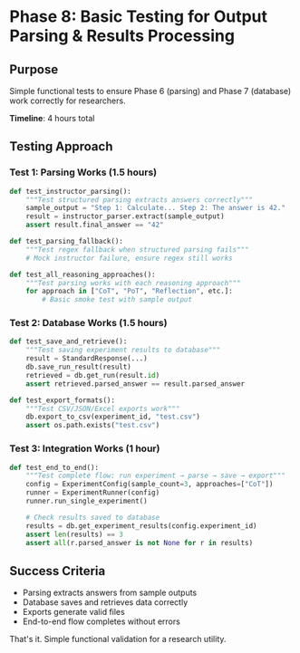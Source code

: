 # Phase 8: Basic Testing for Output Parsing & Results Processing

## Purpose

Simple functional tests to ensure Phase 6 (parsing) and Phase 7 (database) work correctly for researchers.

**Timeline**: 4 hours total

## Testing Approach

### Test 1: Parsing Works (1.5 hours)

```python
def test_instructor_parsing():
    """Test structured parsing extracts answers correctly"""
    sample_output = "Step 1: Calculate... Step 2: The answer is 42."
    result = instructor_parser.extract(sample_output)
    assert result.final_answer == "42"

def test_parsing_fallback():
    """Test regex fallback when structured parsing fails"""
    # Mock instructor failure, ensure regex still works

def test_all_reasoning_approaches():
    """Test parsing works with each reasoning approach"""
    for approach in ["CoT", "PoT", "Reflection", etc.]:
        # Basic smoke test with sample output
```

### Test 2: Database Works (1.5 hours)

```python
def test_save_and_retrieve():
    """Test saving experiment results to database"""
    result = StandardResponse(...)
    db.save_run_result(result)
    retrieved = db.get_run(result.id)
    assert retrieved.parsed_answer == result.parsed_answer

def test_export_formats():
    """Test CSV/JSON/Excel exports work"""
    db.export_to_csv(experiment_id, "test.csv")
    assert os.path.exists("test.csv")
```

### Test 3: Integration Works (1 hour)

```python
def test_end_to_end():
    """Test complete flow: run experiment → parse → save → export"""
    config = ExperimentConfig(sample_count=3, approaches=["CoT"])
    runner = ExperimentRunner(config)
    runner.run_single_experiment()

    # Check results saved to database
    results = db.get_experiment_results(config.experiment_id)
    assert len(results) == 3
    assert all(r.parsed_answer is not None for r in results)
```

## Success Criteria

- Parsing extracts answers from sample outputs
- Database saves and retrieves data correctly
- Exports generate valid files
- End-to-end flow completes without errors

That's it. Simple functional validation for a research utility.

